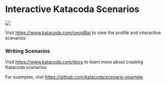 # Interactive Katacoda Scenarios

[![](http://shields.katacoda.com/katacoda/ceoid8ai/count.svg)](https://www.katacoda.com/ceoid8ai "Get your profile on Katacoda.com")

Visit https://www.katacoda.com/ceoid8ai to view the profile and interactive scenarios

### Writing Scenarios
Visit https://www.katacoda.com/docs to learn more about creating Katacoda scenarios

For examples, visit https://github.com/katacoda/scenario-example
